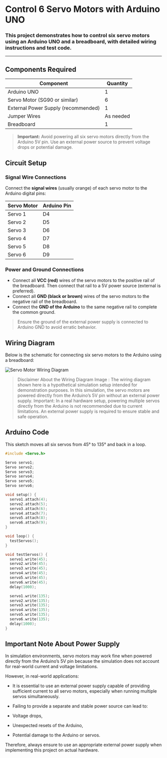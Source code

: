 # Control 6 Servo Motors with Arduino UNO

### This project demonstrates how to control **six servo motors** using an **Arduino UNO** and a **breadboard**, with detailed wiring instructions and test code.
---

## Components Required

| Component                  | Quantity |
|----------------------------|----------|
| Arduino UNO                | 1        |
| Servo Motor (SG90 or similar) | 6    |
| External Power Supply (recommended) | 1 |
| Jumper Wires               | As needed |
| Breadboard                 | 1        |

> **Important:** Avoid powering all six servo motors directly from the Arduino 5V pin. Use an external power source to prevent voltage drops or potential damage.

## Circuit Setup

### Signal Wire Connections

Connect the **signal wires** (usually orange) of each servo motor to the Arduino digital pins:

| Servo Motor | Arduino Pin |
|-------------|-------------|
| Servo 1     | D4          |
| Servo 2     | D5          |
| Servo 3     | D6          |
| Servo 4     | D7          |
| Servo 5     | D8          |
| Servo 6     | D9          |

### Power and Ground Connections

- Connect all **VCC (red)** wires of the servo motors to the positive rail of the breadboard. Then connect that rail to a 5V power source (external is preferred).
- Connect all **GND (black or brown)** wires of the servo motors to the negative rail of the breadboard.
- Connect the **GND of the Arduino** to the same negative rail to complete the common ground.

> Ensure the ground of the external power supply is connected to Arduino GND to avoid erratic behavior.

## Wiring Diagram

Below is the schematic for connecting six servo motors to the Arduino using a breadboard:


![Servo Motor Wiring Diagram](https://github.com/user-attachments/assets/64151c4c-8088-42fd-a7a8-48bb884773f3)

> Disclaimer About the Wiring Diagram Image :
The wiring diagram shown here is a hypothetical simulation setup intended for demonstration purposes.
In this simulation, the servo motors are powered directly from the Arduino’s 5V pin without an external power supply.
Important:
In a real hardware setup, powering multiple servos directly from the Arduino is not recommended due to current limitations.
An external power supply is required to ensure stable and safe operation.

## Arduino Code

This sketch moves all six servos from 45° to 135° and back in a loop.

```cpp
#include <Servo.h>

Servo servo1;
Servo servo2;
Servo servo3;
Servo servo4;
Servo servo5;
Servo servo6;

void setup() {
  servo1.attach(4);
  servo2.attach(5);
  servo3.attach(6);
  servo4.attach(7);
  servo5.attach(8);
  servo6.attach(9);
}

void loop() {
  testServos();
}

void testServos() {
  servo1.write(45);
  servo2.write(45);
  servo3.write(45);
  servo4.write(45);
  servo5.write(45);
  servo6.write(45);
  delay(1000);

  servo1.write(135);
  servo2.write(135);
  servo3.write(135);
  servo4.write(135);
  servo5.write(135);
  servo6.write(135);
  delay(1000);
}
```

## Important Note About Power Supply
In simulation environments, servo motors may work fine when powered directly from the Arduino’s 5V pin because the simulation does not account for real-world current and voltage limitations.

However, in real-world applications:

- It is essential to use an external power supply capable of providing sufficient current to all servo motors, especially when running multiple servos simultaneously.

- Failing to provide a separate and stable power source can lead to:

- Voltage drops,

- Unexpected resets of the Arduino,

- Potential damage to the Arduino or servos.

Therefore, always ensure to use an appropriate external power supply when implementing this project on actual hardware.
